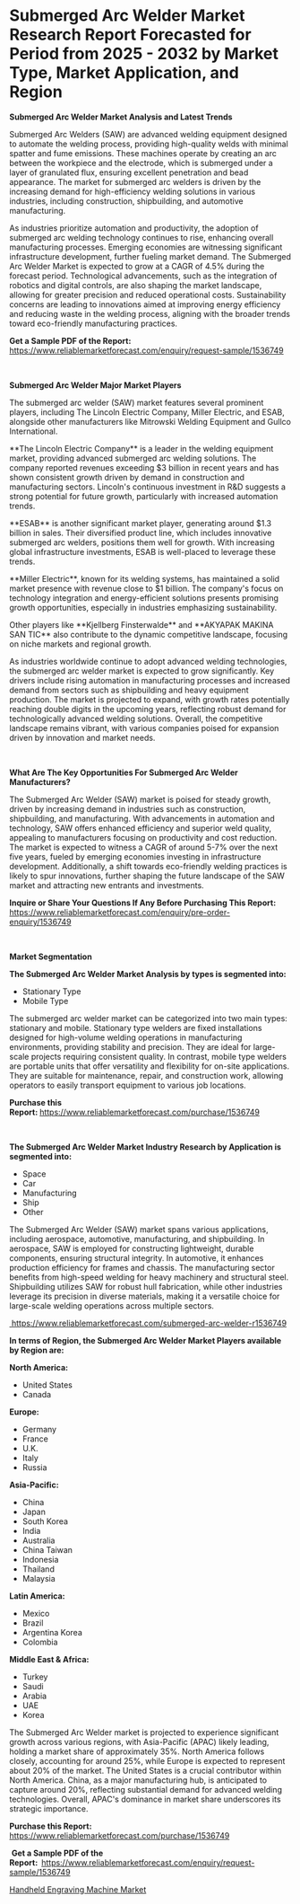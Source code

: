 <p><h1>Submerged Arc Welder Market Research Report Forecasted for Period from 2025 -  2032 by Market Type, Market Application, and Region</h1></p><p><strong>Submerged Arc Welder Market Analysis and Latest Trends</strong></p>
<p><p>Submerged Arc Welders (SAW) are advanced welding equipment designed to automate the welding process, providing high-quality welds with minimal spatter and fume emissions. These machines operate by creating an arc between the workpiece and the electrode, which is submerged under a layer of granulated flux, ensuring excellent penetration and bead appearance. The market for submerged arc welders is driven by the increasing demand for high-efficiency welding solutions in various industries, including construction, shipbuilding, and automotive manufacturing. </p><p>As industries prioritize automation and productivity, the adoption of submerged arc welding technology continues to rise, enhancing overall manufacturing processes. Emerging economies are witnessing significant infrastructure development, further fueling market demand. The Submerged Arc Welder Market is expected to grow at a CAGR of 4.5% during the forecast period. Technological advancements, such as the integration of robotics and digital controls, are also shaping the market landscape, allowing for greater precision and reduced operational costs. Sustainability concerns are leading to innovations aimed at improving energy efficiency and reducing waste in the welding process, aligning with the broader trends toward eco-friendly manufacturing practices.</p></p>
<p><strong>Get a Sample PDF of the Report:&nbsp;</strong> <a href="https://www.reliablemarketforecast.com/enquiry/request-sample/1536749?utm_campaign=3530&utm_medium=2&utm_source=Github&utm_content=ia&utm_term=11042025&utm_id=submerged-arc-welder">https://www.reliablemarketforecast.com/enquiry/request-sample/1536749</a></p>
<p>&nbsp;</p>
<p><strong>Submerged Arc Welder Major Market Players</strong></p>
<p><p>The submerged arc welder (SAW) market features several prominent players, including The Lincoln Electric Company, Miller Electric, and ESAB, alongside other manufacturers like Mitrowski Welding Equipment and Gullco International. </p><p>**The Lincoln Electric Company** is a leader in the welding equipment market, providing advanced submerged arc welding solutions. The company reported revenues exceeding $3 billion in recent years and has shown consistent growth driven by demand in construction and manufacturing sectors. Lincoln's continuous investment in R&D suggests a strong potential for future growth, particularly with increased automation trends.</p><p>**ESAB** is another significant market player, generating around $1.3 billion in sales. Their diversified product line, which includes innovative submerged arc welders, positions them well for growth. With increasing global infrastructure investments, ESAB is well-placed to leverage these trends.</p><p>**Miller Electric**, known for its welding systems, has maintained a solid market presence with revenue close to $1 billion. The company's focus on technology integration and energy-efficient solutions presents promising growth opportunities, especially in industries emphasizing sustainability.</p><p>Other players like **Kjellberg Finsterwalde** and **AKYAPAK MAKINA SAN TIC** also contribute to the dynamic competitive landscape, focusing on niche markets and regional growth. </p><p>As industries worldwide continue to adopt advanced welding technologies, the submerged arc welder market is expected to grow significantly. Key drivers include rising automation in manufacturing processes and increased demand from sectors such as shipbuilding and heavy equipment production. The market is projected to expand, with growth rates potentially reaching double digits in the upcoming years, reflecting robust demand for technologically advanced welding solutions. Overall, the competitive landscape remains vibrant, with various companies poised for expansion driven by innovation and market needs.</p></p>
<p>&nbsp;</p>
<p><strong>What Are The Key Opportunities For Submerged Arc Welder Manufacturers?</strong></p>
<p><p>The Submerged Arc Welder (SAW) market is poised for steady growth, driven by increasing demand in industries such as construction, shipbuilding, and manufacturing. With advancements in automation and technology, SAW offers enhanced efficiency and superior weld quality, appealing to manufacturers focusing on productivity and cost reduction. The market is expected to witness a CAGR of around 5-7% over the next five years, fueled by emerging economies investing in infrastructure development. Additionally, a shift towards eco-friendly welding practices is likely to spur innovations, further shaping the future landscape of the SAW market and attracting new entrants and investments.</p></p>
<p><strong>Inquire or Share Your Questions If Any Before Purchasing This Report:</strong> <a href="https://www.reliablemarketforecast.com/enquiry/pre-order-enquiry/1536749?utm_campaign=3530&utm_medium=2&utm_source=Github&utm_content=ia&utm_term=11042025&utm_id=submerged-arc-welder">https://www.reliablemarketforecast.com/enquiry/pre-order-enquiry/1536749</a></p>
<p>&nbsp;</p>
<p><strong>Market Segmentation</strong></p>
<p><strong>The Submerged Arc Welder Market Analysis by types is segmented into:</strong></p>
<p><ul><li>Stationary Type</li><li>Mobile Type</li></ul></p>
<p><p>The submerged arc welder market can be categorized into two main types: stationary and mobile. Stationary type welders are fixed installations designed for high-volume welding operations in manufacturing environments, providing stability and precision. They are ideal for large-scale projects requiring consistent quality. In contrast, mobile type welders are portable units that offer versatility and flexibility for on-site applications. They are suitable for maintenance, repair, and construction work, allowing operators to easily transport equipment to various job locations.</p></p>
<p><strong>Purchase this Report:&nbsp;</strong><a href="https://www.reliablemarketforecast.com/purchase/1536749?utm_campaign=3530&utm_medium=2&utm_source=Github&utm_content=ia&utm_term=11042025&utm_id=submerged-arc-welder">https://www.reliablemarketforecast.com/purchase/1536749</a></p>
<p>&nbsp;</p>
<p><strong>The Submerged Arc Welder Market Industry Research by Application is segmented into:</strong></p>
<p><ul><li>Space</li><li>Car</li><li>Manufacturing</li><li>Ship</li><li>Other</li></ul></p>
<p><p>The Submerged Arc Welder (SAW) market spans various applications, including aerospace, automotive, manufacturing, and shipbuilding. In aerospace, SAW is employed for constructing lightweight, durable components, ensuring structural integrity. In automotive, it enhances production efficiency for frames and chassis. The manufacturing sector benefits from high-speed welding for heavy machinery and structural steel. Shipbuilding utilizes SAW for robust hull fabrication, while other industries leverage its precision in diverse materials, making it a versatile choice for large-scale welding operations across multiple sectors.</p></p>
<p><a href="https://www.reliablemarketforecast.com/submerged-arc-welder-r1536749?utm_campaign=3530&utm_medium=2&utm_source=Github&utm_content=ia&utm_term=11042025&utm_id=submerged-arc-welder">&nbsp;https://www.reliablemarketforecast.com/submerged-arc-welder-r1536749</a></p>
<p><strong>In terms of Region, the Submerged Arc Welder Market Players available by Region are:</strong></p>
<p>
    <p> <strong> North America: </strong>
        <ul>
            <li>United States</li>
            <li>Canada</li>
        </ul>
        </p> 
    <p> <strong> Europe: </strong>
        <ul>
            <li>Germany</li>
            <li>France</li>
            <li>U.K.</li>
            <li>Italy</li>
            <li>Russia</li>
        </ul>
        </p> 
    <p> <strong> Asia-Pacific: </strong>
        <ul>
            <li>China</li>
            <li>Japan</li>
            <li>South Korea</li>
            <li>India</li>
            <li>Australia</li>
            <li>China Taiwan</li>
            <li>Indonesia</li>
            <li>Thailand</li>
            <li>Malaysia</li>
        </ul>
        </p> 
    <p> <strong> Latin America: </strong>
        <ul>
            <li>Mexico</li>
            <li>Brazil</li>
            <li>Argentina Korea</li>
            <li>Colombia</li>
        </ul>
        </p> 
    <p> <strong> Middle East & Africa: </strong>
        <ul>
            <li>Turkey</li>
            <li>Saudi</li>
            <li>Arabia</li>
            <li>UAE</li>
            <li>Korea</li>
        </ul>
    </p>
    </p>
<p><p>The Submerged Arc Welder market is projected to experience significant growth across various regions, with Asia-Pacific (APAC) likely leading, holding a market share of approximately 35%. North America follows closely, accounting for around 25%, while Europe is expected to represent about 20% of the market. The United States is a crucial contributor within North America. China, as a major manufacturing hub, is anticipated to capture around 20%, reflecting substantial demand for advanced welding technologies. Overall, APAC's dominance in market share underscores its strategic importance.</p></p>
<p><strong>Purchase this Report: </strong><a href="https://www.reliablemarketforecast.com/purchase/1536749?utm_campaign=3530&utm_medium=2&utm_source=Github&utm_content=ia&utm_term=11042025&utm_id=submerged-arc-welder">https://www.reliablemarketforecast.com/purchase/1536749</a></p>
<p>&nbsp;<strong>Get a Sample PDF of the Report:&nbsp;&nbsp;</strong><a href="https://www.reliablemarketforecast.com/enquiry/request-sample/1536749?utm_campaign=3530&utm_medium=2&utm_source=Github&utm_content=ia&utm_term=11042025&utm_id=submerged-arc-welder">https://www.reliablemarketforecast.com/enquiry/request-sample/1536749</a></p>
<p><strong></strong></p>
<p><p><a href="https://github.com/ChiragRP21/Market-Research-Report-List-7/blob/main/handheld-engraving-machine-market.md?utm_campaign=3530&utm_medium=2&utm_source=Github&utm_content=ia&utm_term=11042025&utm_id=submerged-arc-welder">Handheld Engraving Machine Market</a></p></p>